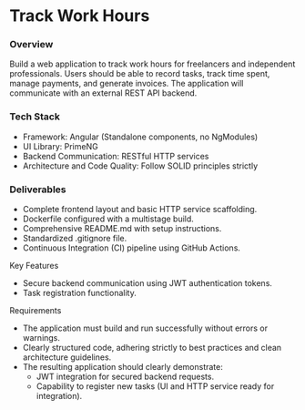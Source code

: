 # Track Work Hours

### Overview
Build a web application to track work hours for freelancers and independent professionals. Users should be able to record tasks, track time spent, manage payments, and generate invoices. The application will communicate with an external REST API backend.

### Tech Stack
- Framework: Angular (Standalone components, no NgModules)
- UI Library: PrimeNG
- Backend Communication: RESTful HTTP services
- Architecture and Code Quality: Follow SOLID principles strictly

### Deliverables
- Complete frontend layout and basic HTTP service scaffolding.
- Dockerfile configured with a multistage build.
- Comprehensive README.md with setup instructions.
- Standardized .gitignore file.
- Continuous Integration (CI) pipeline using GitHub Actions.

Key Features
- Secure backend communication using JWT authentication tokens.
- Task registration functionality.

Requirements
- The application must build and run successfully without errors or warnings.
- Clearly structured code, adhering strictly to best practices and clean architecture guidelines.
- The resulting application should clearly demonstrate:
    - JWT integration for secured backend requests.
    - Capability to register new tasks (UI and HTTP service ready for integration).